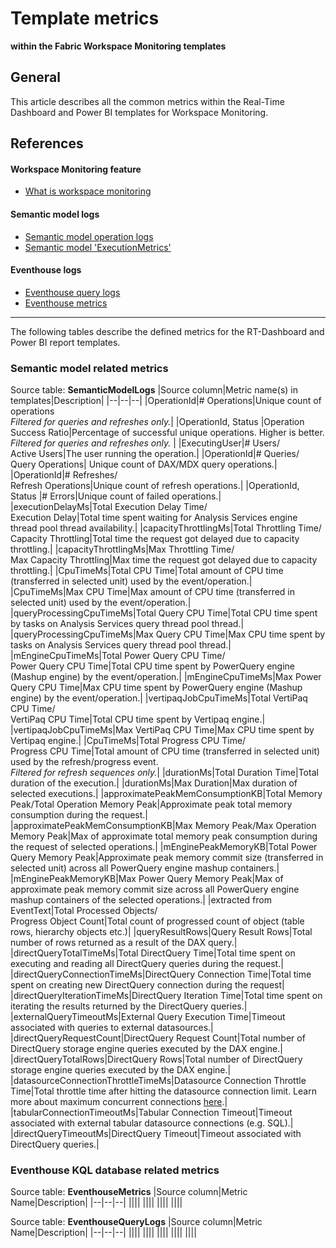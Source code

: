 # Template metrics 
**within the Fabric Workspace Monitoring templates**

## General

This article describes all the common metrics within the Real-Time Dashboard and Power BI templates for Workspace Monitoring.

## References

#### Workspace Monitoring feature
- [What is workspace monitoring](https://learn.microsoft.com/en-us/fabric/fundamentals/workspace-monitoring-overview)

#### Semantic model logs

- [Semantic model operation logs](https://learn.microsoft.com/en-us/fabric/enterprise/powerbi/semantic-model-operations)
- [Semantic model 'ExecutionMetrics'](https://learn.microsoft.com/en-us/power-bi/transform-model/log-analytics/desktop-log-analytics-configure?tabs=refresh#events-and-schema)

#### Eventhouse logs

- [Eventhouse query logs](https://learn.microsoft.com/en-us/fabric/real-time-intelligence/monitor-logs-query)
- [Eventhouse metrics](https://learn.microsoft.com/en-us/fabric/real-time-intelligence/monitor-metrics)

-----


The following tables describe the defined metrics for the RT-Dashboard and Power BI report templates.

### Semantic model related metrics

Source table: **SemanticModelLogs**
|Source column|Metric name(s) in templates|Description|
|--|--|--|
|OperationId|# Operations|Unique count of operations <br> _Filtered for queries and refreshes only._|
|OperationId, Status |Operation Success Ratio|Percentage of successful unique operations. Higher is better. <br>_Filtered for queries and refreshes only._ |
|ExecutingUser|# Users/<br>Active Users|The user running the operation.|
|OperationId|# Queries/<br>Query Operations| Unique count of DAX/MDX query operations.|
|OperationId|# Refreshes/<br>Refresh Operations|Unique count of refresh operations.|
|OperationId, Status |# Errors|Unique count of failed operations.|
|executionDelayMs|Total Execution Delay Time/<br>Execution Delay|Total time spent waiting for Analysis Services engine thread pool thread availability.|
|capacityThrottlingMs|Total Throttling Time/<br>Capacity Throttling|Total time the request got delayed due to capacity throttling.|
|capacityThrottlingMs|Max Throttling Time/<br>Max Capacity Throttling|Max time the request got delayed due to capacity throttling.|
|CpuTimeMs|Total CPU Time|Total amount of CPU time (transferred in selected unit) used by the event/operation.|
|CpuTimeMs|Max CPU Time|Max amount of CPU time (transferred in selected unit) used by the event/operation.|
|queryProcessingCpuTimeMs|Total Query CPU Time|Total CPU time spent by tasks on Analysis Services query thread pool thread.|
|queryProcessingCpuTimeMs|Max Query CPU Time|Max CPU time spent by tasks on Analysis Services query thread pool thread.|
|mEngineCpuTimeMs|Total Power Query CPU Time/<br>Power Query CPU Time|Total CPU time spent by PowerQuery engine (Mashup engine) by the event/operation.|
|mEngineCpuTimeMs|Max Power Query CPU Time|Max CPU time spent by PowerQuery engine (Mashup engine) by the event/operation.|
|vertipaqJobCpuTimeMs|Total VertiPaq CPU Time/<br>VertiPaq CPU Time|Total CPU time spent by Vertipaq engine.|
|vertipaqJobCpuTimeMs|Max VertiPaq CPU Time|Max CPU time spent by Vertipaq engine.|
|CpuTimeMs|Total Progress CPU Time/<br>Progress CPU Time|Total amount of CPU time (transferred in selected unit) used by the refresh/progress event. <br> _Filtered for refresh sequences only._|
|durationMs|Total Duration Time|Total duration of the execution.|
|durationMs|Max Duration|Max duration of selected executions.|
|approximatePeakMemConsumptionKB|Total Memory Peak/Total Operation Memory Peak|Approximate peak total memory consumption during the request.|
|approximatePeakMemConsumptionKB|Max Memory Peak/Max Operation Memory Peak|Max of approximate total memory peak consumption during the request of selected operations.|
|mEnginePeakMemoryKB|Total Power Query Memory Peak|Approximate peak memory commit size (transferred in selected unit) across all PowerQuery engine mashup containers.|
|mEnginePeakMemoryKB|Max Power Query Memory Peak|Max of approximate peak memory commit size across all PowerQuery engine mashup containers of the selected operations.|
|extracted from EventText|Total Processed Objects/<br>Progress Object Count|Total count of progressed count of object (table rows, hierarchy objects etc.)|
|queryResultRows|Query Result Rows|Total number of rows returned as a result of the DAX query.|
|directQueryTotalTimeMs|Total DirectQuery Time|Total time spent on executing and reading all DirectQuery queries during the request.|
|directQueryConnectionTimeMs|DirectQuery Connection Time|Total time spent on creating new DirectQuery connection during the request|
|directQueryIterationTimeMs|DirectQuery Iteration Time|Total time spent on iterating the results returned by the DirectQuery queries.|
|externalQueryTimeoutMs|External Query Execution Time|Timeout associated with queries to external datasources.|
|directQueryRequestCount|DirectQuery Request Count|Total number of DirectQuery storage engine queries executed by the DAX engine.|
|directQueryTotalRows|DirectQuery Rows|Total number of DirectQuery storage engine queries executed by the DAX engine.|
|datasourceConnectionThrottleTimeMs|Datasource Connection Throttle Time|Total throttle time after hitting the datasource connection limit. Learn more about maximum concurrent connections [here](https://learn.microsoft.com/en-us/fabric/enterprise/powerbi/service-premium-what-is#semantic-model-sku-limitation).|
|tabularConnectionTimeoutMs|Tabular Connection Timeout|Timeout associated with external tabular datasource connections (e.g. SQL).|
|directQueryTimeoutMs|DirectQuery Timeout|Timeout associated with DirectQuery queries.|



### Eventhouse KQL database related metrics

Source table: **EventhouseMetrics**
|Source column|Metric Name|Description|
|--|--|--|
||||
||||
||||
||||


Source table: **EventhouseQueryLogs**
|Source column|Metric Name|Description|
|--|--|--|
||||
||||
||||
||||
||||



